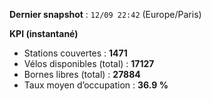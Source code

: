 **Dernier snapshot** : `12/09 22:42` (Europe/Paris)

**KPI (instantané)**

- Stations couvertes : **1471**
- Vélos disponibles (total) : **17127**
- Bornes libres (total) : **27884**
- Taux moyen d’occupation : **36.9 %**
